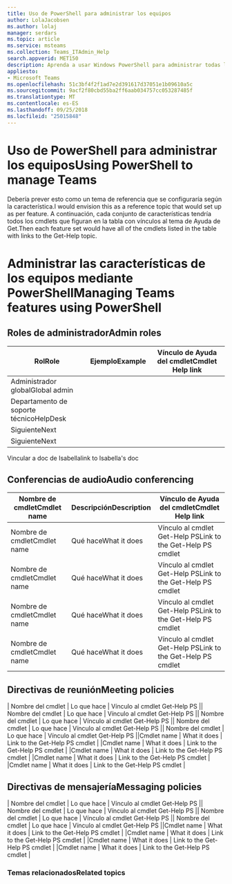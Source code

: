 ```yaml
---
title: Uso de PowerShell para administrar los equipos
author: LolaJacobsen
ms.author: lolaj
manager: serdars
ms.topic: article
ms.service: msteams
ms.collection: Teams_ITAdmin_Help
search.appverid: MET150
description: Aprenda a usar Windows PowerShell para administrar todas las características que se encuentran en Microsoft Teams de.
appliesto:
- Microsoft Teams
ms.openlocfilehash: 51c3bf4f2f1ad7e2d391617d37051e1b09610a5c
ms.sourcegitcommit: 9acf2f80cbd55ba2ff6aab034757cc053287485f
ms.translationtype: MT
ms.contentlocale: es-ES
ms.lasthandoff: 09/25/2018
ms.locfileid: "25015848"
---
```

# <a name="using-powershell-to-manage-teams"></a><span data-ttu-id="3e8b8-103">Uso de PowerShell para administrar los equipos</span><span class="sxs-lookup"><span data-stu-id="3e8b8-103">Using PowerShell to manage Teams</span></span>
<span data-ttu-id="3e8b8-104">Debería prever esto como un tema de referencia que se configuraría según la característica.</span><span class="sxs-lookup"><span data-stu-id="3e8b8-104">I would envision this as a reference topic that would set up as per feature.</span></span> <span data-ttu-id="3e8b8-105">A continuación, cada conjunto de características tendría todos los cmdlets que figuran en la tabla con vínculos al tema de Ayuda de Get.</span><span class="sxs-lookup"><span data-stu-id="3e8b8-105">Then each feature set would have all of the cmdlets listed in the table with links to the Get-Help topic.</span></span>

# <a name="managing-teams-features-using-powershell"></a><span data-ttu-id="3e8b8-106">Administrar las características de los equipos mediante PowerShell</span><span class="sxs-lookup"><span data-stu-id="3e8b8-106">Managing Teams features using PowerShell</span></span>

## <a name="admin-roles"></a><span data-ttu-id="3e8b8-107">Roles de administrador</span><span class="sxs-lookup"><span data-stu-id="3e8b8-107">Admin roles</span></span>
|<span data-ttu-id="3e8b8-108">Rol</span><span class="sxs-lookup"><span data-stu-id="3e8b8-108">Role</span></span> |<span data-ttu-id="3e8b8-109">Ejemplo</span><span class="sxs-lookup"><span data-stu-id="3e8b8-109">Example</span></span> |<span data-ttu-id="3e8b8-110">Vínculo de Ayuda del cmdlet</span><span class="sxs-lookup"><span data-stu-id="3e8b8-110">Cmdlet Help link</span></span>  |
|---------|---------|---------|
|<span data-ttu-id="3e8b8-111">Administrador global</span><span class="sxs-lookup"><span data-stu-id="3e8b8-111">Global admin</span></span>     |         |         |
|<span data-ttu-id="3e8b8-112">Departamento de soporte técnico</span><span class="sxs-lookup"><span data-stu-id="3e8b8-112">HelpDesk</span></span>     |         |         |
|<span data-ttu-id="3e8b8-113">Siguiente</span><span class="sxs-lookup"><span data-stu-id="3e8b8-113">Next</span></span>   |         |         |
|<span data-ttu-id="3e8b8-114">Siguiente</span><span class="sxs-lookup"><span data-stu-id="3e8b8-114">Next</span></span>     |         |         |

<span data-ttu-id="3e8b8-115">Vincular a doc de Isabella</span><span class="sxs-lookup"><span data-stu-id="3e8b8-115">link to Isabella's doc</span></span>

## <a name="audio-conferencing"></a><span data-ttu-id="3e8b8-116">Conferencias de audio</span><span class="sxs-lookup"><span data-stu-id="3e8b8-116">Audio conferencing</span></span>
|<span data-ttu-id="3e8b8-117">Nombre de cmdlet</span><span class="sxs-lookup"><span data-stu-id="3e8b8-117">Cmdlet name</span></span> |<span data-ttu-id="3e8b8-118">Descripción</span><span class="sxs-lookup"><span data-stu-id="3e8b8-118">Description</span></span> |<span data-ttu-id="3e8b8-119">Vínculo de Ayuda del cmdlet</span><span class="sxs-lookup"><span data-stu-id="3e8b8-119">Cmdlet Help link</span></span>  |
|---------|---------|---------|
|<span data-ttu-id="3e8b8-120">Nombre de cmdlet</span><span class="sxs-lookup"><span data-stu-id="3e8b8-120">Cmdlet name</span></span>   |    <span data-ttu-id="3e8b8-121">Qué hace</span><span class="sxs-lookup"><span data-stu-id="3e8b8-121">What it does</span></span>  |    <span data-ttu-id="3e8b8-122">Vínculo al cmdlet Get-Help PS</span><span class="sxs-lookup"><span data-stu-id="3e8b8-122">Link to the Get-Help PS cmdlet</span></span>     |
|<span data-ttu-id="3e8b8-123">Nombre de cmdlet</span><span class="sxs-lookup"><span data-stu-id="3e8b8-123">Cmdlet name</span></span>   |    <span data-ttu-id="3e8b8-124">Qué hace</span><span class="sxs-lookup"><span data-stu-id="3e8b8-124">What it does</span></span>  |    <span data-ttu-id="3e8b8-125">Vínculo al cmdlet Get-Help PS</span><span class="sxs-lookup"><span data-stu-id="3e8b8-125">Link to the Get-Help PS cmdlet</span></span>     |
|<span data-ttu-id="3e8b8-126">Nombre de cmdlet</span><span class="sxs-lookup"><span data-stu-id="3e8b8-126">Cmdlet name</span></span>   |    <span data-ttu-id="3e8b8-127">Qué hace</span><span class="sxs-lookup"><span data-stu-id="3e8b8-127">What it does</span></span>  |    <span data-ttu-id="3e8b8-128">Vínculo al cmdlet Get-Help PS</span><span class="sxs-lookup"><span data-stu-id="3e8b8-128">Link to the Get-Help PS cmdlet</span></span>     |
|<span data-ttu-id="3e8b8-129">Nombre de cmdlet</span><span class="sxs-lookup"><span data-stu-id="3e8b8-129">Cmdlet name</span></span>   |    <span data-ttu-id="3e8b8-130">Qué hace</span><span class="sxs-lookup"><span data-stu-id="3e8b8-130">What it does</span></span>  |    <span data-ttu-id="3e8b8-131">Vínculo al cmdlet Get-Help PS</span><span class="sxs-lookup"><span data-stu-id="3e8b8-131">Link to the Get-Help PS cmdlet</span></span>     |

## <a name="meeting-policies"></a><span data-ttu-id="3e8b8-132">Directivas de reunión</span><span class="sxs-lookup"><span data-stu-id="3e8b8-132">Meeting policies</span></span>
<span data-ttu-id="3e8b8-133">| Nombre del cmdlet |    Lo que hace |    Vínculo al cmdlet Get-Help PS || Nombre del cmdlet |    Lo que hace |    Vínculo al cmdlet Get-Help PS || Nombre del cmdlet |    Lo que hace |    Vínculo al cmdlet Get-Help PS || Nombre del cmdlet |    Lo que hace |    Vínculo al cmdlet Get-Help PS || Nombre del cmdlet |    Lo que hace |    Vínculo al cmdlet Get-Help PS |</span><span class="sxs-lookup"><span data-stu-id="3e8b8-133">|Cmdlet name   |    What it does  |    Link to the Get-Help PS cmdlet     | |Cmdlet name   |    What it does  |    Link to the Get-Help PS cmdlet     | |Cmdlet name   |    What it does  |    Link to the Get-Help PS cmdlet     | |Cmdlet name   |    What it does  |    Link to the Get-Help PS cmdlet     | |Cmdlet name   |    What it does  |    Link to the Get-Help PS cmdlet     |</span></span>

## <a name="messaging-policies"></a><span data-ttu-id="3e8b8-134">Directivas de mensajería</span><span class="sxs-lookup"><span data-stu-id="3e8b8-134">Messaging policies</span></span>
<span data-ttu-id="3e8b8-135">| Nombre del cmdlet |    Lo que hace |    Vínculo al cmdlet Get-Help PS || Nombre del cmdlet |    Lo que hace |    Vínculo al cmdlet Get-Help PS || Nombre del cmdlet |    Lo que hace |    Vínculo al cmdlet Get-Help PS || Nombre del cmdlet |    Lo que hace |    Vínculo al cmdlet Get-Help PS |</span><span class="sxs-lookup"><span data-stu-id="3e8b8-135">|Cmdlet name   |    What it does  |    Link to the Get-Help PS cmdlet     | |Cmdlet name   |    What it does  |    Link to the Get-Help PS cmdlet     | |Cmdlet name   |    What it does  |    Link to the Get-Help PS cmdlet     | |Cmdlet name   |    What it does  |    Link to the Get-Help PS cmdlet     |</span></span>

### <a name="related-topics"></a><span data-ttu-id="3e8b8-136">Temas relacionados</span><span class="sxs-lookup"><span data-stu-id="3e8b8-136">Related topics</span></span>